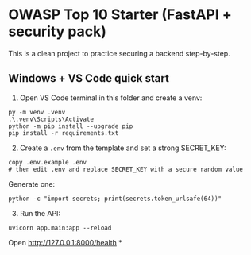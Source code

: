 # OWASP Top 10 Starter (FastAPI + security pack)

This is a clean project to practice securing a backend step-by-step.

## Windows + VS Code quick start

1) Open VS Code terminal in this folder and create a venv:
```
py -m venv .venv
.\.venv\Scripts\Activate
python -m pip install --upgrade pip
pip install -r requirements.txt
```

2) Create a `.env` from the template and set a strong SECRET_KEY:
```
copy .env.example .env
# then edit .env and replace SECRET_KEY with a secure random value
```
Generate one:
```
python -c "import secrets; print(secrets.token_urlsafe(64))"
```

3) Run the API:
```
uvicorn app.main:app --reload
```
Open http://127.0.0.1:8000/health *